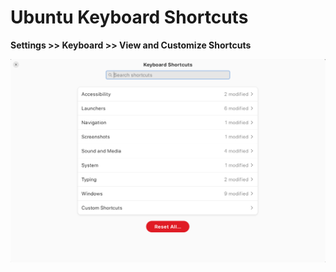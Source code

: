 # Ubuntu Keyboard Shortcuts

**Settings >> Keyboard >> View and Customize Shortcuts**

![Shortcuts](shortcuts.png)
